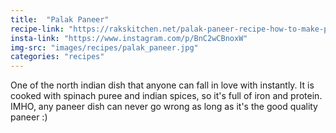```yaml
---
title:  "Palak Paneer"
recipe-link: "https://rakskitchen.net/palak-paneer-recipe-how-to-make-palak-paneer/"
insta-link: "https://www.instagram.com/p/BnC2wCBnoxW"
img-src: "images/recipes/palak_paneer.jpg"
categories: "recipes"
---
```

One of the north indian dish that anyone can fall in love with instantly. It is cooked with spinach puree and indian spices, so it's full of iron and protein. IMHO, any paneer dish can never go wrong as long as it's the good quality paneer :)
